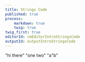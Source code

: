 ```yaml
---
title: Strings Code
published: true
process:
    markdown: true
    twig: true
twig_first: true
editorId: cmEditorIntroStringsCode
outputId: outputIntroStringsCode
---
```

"hi there"
"one
two"
"a\"b"
